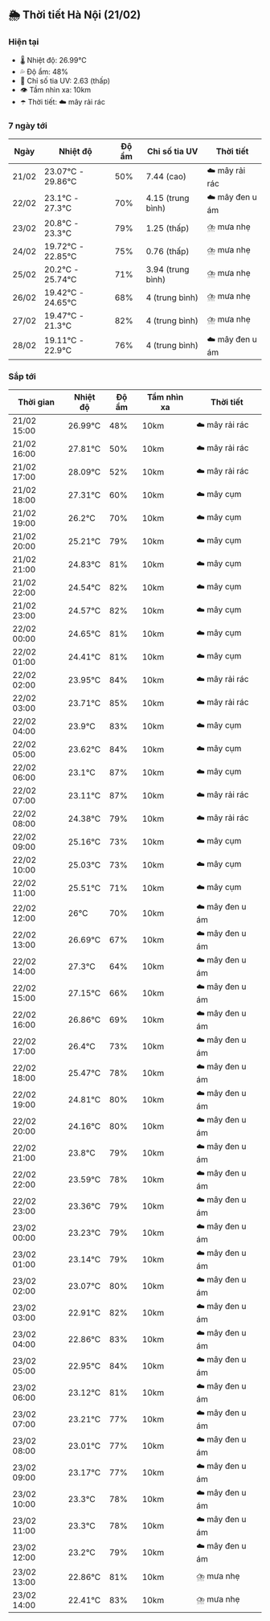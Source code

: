 ## 🌦️ Thời tiết Hà Nội (21/02)

### Hiện tại

- 🌡️ Nhiệt độ: 26.99℃
- 💦 Độ ẩm: 48%
- 🌟 Chỉ số tia UV: 2.63 (thấp)
- 👁️ Tầm nhìn xa: 10km
- ☂️ Thời tiết: ☁️ mây rải rác

### 7 ngày tới

| Ngày | Nhiệt độ | Độ ẩm | Chỉ số tia UV | Thời tiết |
| --- | --- | --- | --- | --- |
| 21/02 | 23.07℃ - 29.86℃ | 50% | 7.44 (cao) | ☁️ mây rải rác |
| 22/02 | 23.1℃ - 27.3℃ | 70% | 4.15 (trung bình) | ☁️ mây đen u ám |
| 23/02 | 20.8℃ - 23.3℃ | 79% | 1.25 (thấp) | ⛈️ mưa nhẹ |
| 24/02 | 19.72℃ - 22.85℃ | 75% | 0.76 (thấp) | ⛈️ mưa nhẹ |
| 25/02 | 20.2℃ - 25.74℃ | 71% | 3.94 (trung bình) | ⛈️ mưa nhẹ |
| 26/02 | 19.42℃ - 24.65℃ | 68% | 4 (trung bình) | ⛈️ mưa nhẹ |
| 27/02 | 19.47℃ - 21.3℃ | 82% | 4 (trung bình) | ⛈️ mưa nhẹ |
| 28/02 | 19.11℃ - 22.9℃ | 76% | 4 (trung bình) | ☁️ mây đen u ám |

### Sắp tới

| Thời gian | Nhiệt độ | Độ ẩm | Tầm nhìn xa | Thời tiết |
| --- | --- | --- | --- | --- |
| 21/02 15:00 | 26.99℃ | 48% | 10km | ☁️ mây rải rác |
| 21/02 16:00 | 27.81℃ | 50% | 10km | ☁️ mây rải rác |
| 21/02 17:00 | 28.09℃ | 52% | 10km | ☁️ mây rải rác |
| 21/02 18:00 | 27.31℃ | 60% | 10km | ☁️ mây cụm |
| 21/02 19:00 | 26.2℃ | 70% | 10km | ☁️ mây cụm |
| 21/02 20:00 | 25.21℃ | 79% | 10km | ☁️ mây cụm |
| 21/02 21:00 | 24.83℃ | 81% | 10km | ☁️ mây cụm |
| 21/02 22:00 | 24.54℃ | 82% | 10km | ☁️ mây cụm |
| 21/02 23:00 | 24.57℃ | 82% | 10km | ☁️ mây cụm |
| 22/02 00:00 | 24.65℃ | 81% | 10km | ☁️ mây cụm |
| 22/02 01:00 | 24.41℃ | 81% | 10km | ☁️ mây cụm |
| 22/02 02:00 | 23.95℃ | 84% | 10km | ☁️ mây rải rác |
| 22/02 03:00 | 23.71℃ | 85% | 10km | ☁️ mây rải rác |
| 22/02 04:00 | 23.9℃ | 83% | 10km | ☁️ mây cụm |
| 22/02 05:00 | 23.62℃ | 84% | 10km | ☁️ mây cụm |
| 22/02 06:00 | 23.1℃ | 87% | 10km | ☁️ mây cụm |
| 22/02 07:00 | 23.11℃ | 87% | 10km | ☁️ mây rải rác |
| 22/02 08:00 | 24.38℃ | 79% | 10km | ☁️ mây rải rác |
| 22/02 09:00 | 25.16℃ | 73% | 10km | ☁️ mây cụm |
| 22/02 10:00 | 25.03℃ | 73% | 10km | ☁️ mây cụm |
| 22/02 11:00 | 25.51℃ | 71% | 10km | ☁️ mây cụm |
| 22/02 12:00 | 26℃ | 70% | 10km | ☁️ mây đen u ám |
| 22/02 13:00 | 26.69℃ | 67% | 10km | ☁️ mây đen u ám |
| 22/02 14:00 | 27.3℃ | 64% | 10km | ☁️ mây đen u ám |
| 22/02 15:00 | 27.15℃ | 66% | 10km | ☁️ mây đen u ám |
| 22/02 16:00 | 26.86℃ | 69% | 10km | ☁️ mây đen u ám |
| 22/02 17:00 | 26.4℃ | 73% | 10km | ☁️ mây đen u ám |
| 22/02 18:00 | 25.47℃ | 78% | 10km | ☁️ mây đen u ám |
| 22/02 19:00 | 24.81℃ | 80% | 10km | ☁️ mây đen u ám |
| 22/02 20:00 | 24.16℃ | 80% | 10km | ☁️ mây đen u ám |
| 22/02 21:00 | 23.8℃ | 79% | 10km | ☁️ mây đen u ám |
| 22/02 22:00 | 23.59℃ | 78% | 10km | ☁️ mây đen u ám |
| 22/02 23:00 | 23.36℃ | 79% | 10km | ☁️ mây đen u ám |
| 23/02 00:00 | 23.23℃ | 79% | 10km | ☁️ mây đen u ám |
| 23/02 01:00 | 23.14℃ | 79% | 10km | ☁️ mây đen u ám |
| 23/02 02:00 | 23.07℃ | 80% | 10km | ☁️ mây đen u ám |
| 23/02 03:00 | 22.91℃ | 82% | 10km | ☁️ mây đen u ám |
| 23/02 04:00 | 22.86℃ | 83% | 10km | ☁️ mây đen u ám |
| 23/02 05:00 | 22.95℃ | 84% | 10km | ☁️ mây đen u ám |
| 23/02 06:00 | 23.12℃ | 81% | 10km | ☁️ mây đen u ám |
| 23/02 07:00 | 23.21℃ | 77% | 10km | ☁️ mây đen u ám |
| 23/02 08:00 | 23.01℃ | 77% | 10km | ☁️ mây đen u ám |
| 23/02 09:00 | 23.17℃ | 77% | 10km | ☁️ mây đen u ám |
| 23/02 10:00 | 23.3℃ | 78% | 10km | ☁️ mây đen u ám |
| 23/02 11:00 | 23.3℃ | 78% | 10km | ☁️ mây đen u ám |
| 23/02 12:00 | 23.2℃ | 79% | 10km | ☁️ mây đen u ám |
| 23/02 13:00 | 22.86℃ | 81% | 10km | ⛈️ mưa nhẹ |
| 23/02 14:00 | 22.41℃ | 83% | 10km | ⛈️ mưa nhẹ |
